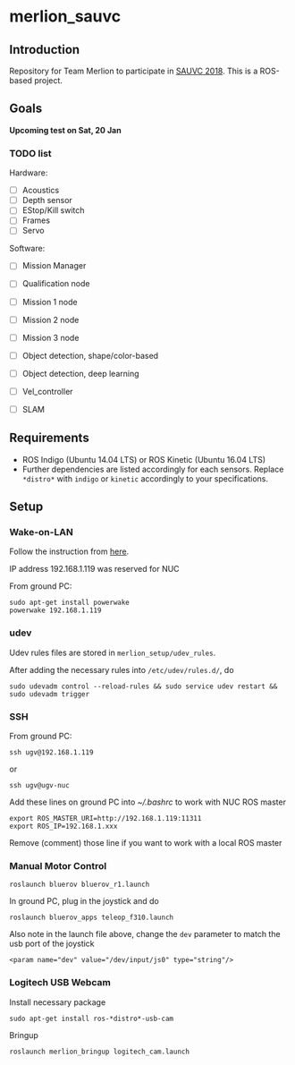 # merlion_sauvc

## Introduction
Repository for Team Merlion to participate in [SAUVC 2018](https://sauvc.org/). This is a ROS-based project.

## Goals

**Upcoming test on Sat, 20 Jan**

### TODO list
Hardware:
- [ ] Acoustics
- [ ] Depth sensor
- [ ] EStop/Kill switch
- [ ] Frames
- [ ] Servo

Software:
- [ ] Mission Manager
- [ ] Qualification node
- [ ] Mission 1 node
- [ ] Mission 2 node
- [ ] Mission 3 node
- [ ] Object detection, shape/color-based
- [ ] Object detection, deep learning
- [ ] Vel_controller
- [ ] SLAM


## Requirements
- ROS Indigo (Ubuntu 14.04 LTS) or ROS Kinetic (Ubuntu 16.04 LTS)
- Further dependencies are listed accordingly for each sensors. Replace `*distro*` with `indigo` or `kinetic` accordingly to your specifications.

## Setup
### Wake-on-LAN
Follow the instruction from [here](http://kodi.wiki/view/HOW-TO:Set_up_Wake-on-LAN_for_Ubuntu).

IP address 192.168.1.119 was reserved for NUC

From ground PC:
```
sudo apt-get install powerwake
powerwake 192.168.1.119
```

### udev
Udev rules files are stored in `merlion_setup/udev_rules`.

After adding the necessary rules into `/etc/udev/rules.d/`, do
```
sudo udevadm control --reload-rules && sudo service udev restart && sudo udevadm trigger
```

### SSH
From ground PC:
```
ssh ugv@192.168.1.119
```
or
```
ssh ugv@ugv-nuc
```

Add these lines on ground PC into *~/.bashrc* to work with NUC ROS master
```
export ROS_MASTER_URI=http://192.168.1.119:11311
export ROS_IP=192.168.1.xxx
```
Remove (comment) those line if you want to work with a local ROS master

### Manual Motor Control
```
roslaunch bluerov bluerov_r1.launch
```
In ground PC, plug in the joystick and do
```
roslaunch bluerov_apps teleop_f310.launch
```
Also note in the launch file above, change the `dev` parameter to match the usb port of the joystick
```
<param name="dev" value="/dev/input/js0" type="string"/>
```

### Logitech USB Webcam
Install necessary package
```
sudo apt-get install ros-*distro*-usb-cam
```

Bringup
```
roslaunch merlion_bringup logitech_cam.launch
```

